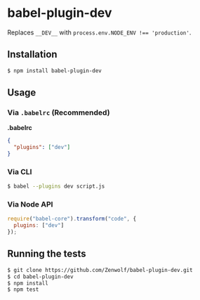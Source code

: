 # babel-plugin-dev

Replaces `__DEV__` with `process.env.NODE_ENV !== 'production'`.

## Installation

```sh
$ npm install babel-plugin-dev
```

## Usage

### Via `.babelrc` (Recommended)

**.babelrc**

```json
{
  "plugins": ["dev"]
}
```

### Via CLI

```sh
$ babel --plugins dev script.js
```

### Via Node API

```javascript
require("babel-core").transform("code", {
  plugins: ["dev"]
});
```

## Running the tests

```sh
$ git clone https://github.com/Zenwolf/babel-plugin-dev.git
$ cd babel-plugin-dev
$ npm install
$ npm test
```

